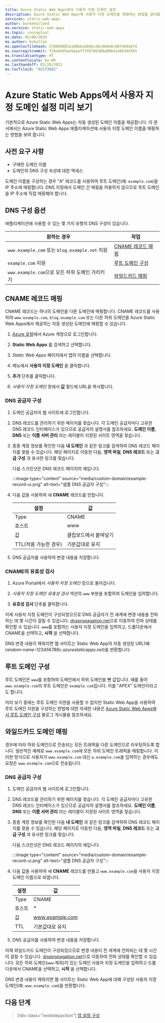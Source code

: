 ```yaml
---
title: Azure Static Web Apps에서 사용자 지정 도메인 설정
description: Azure Static Web Apps에 사용자 지정 도메인을 매핑하는 방법을 알아봅니다.
services: static-web-apps
author: burkeholland
ms.service: static-web-apps
ms.topic: conceptual
ms.date: 05/08/2020
ms.author: buhollan
ms.openlocfilehash: 578860883a108bba4b4bcd8cd04e8c08f484d474
ms.sourcegitcommit: f28ebb95ae9aaaff3f87d8388a09b41e0b3445b5
ms.translationtype: HT
ms.contentlocale: ko-KR
ms.lasthandoff: 03/29/2021
ms.locfileid: "92173682"
---
```

# <a name="setup-a-custom-domain-in-azure-static-web-apps-preview"></a>Azure Static Web Apps에서 사용자 지정 도메인 설정 미리 보기

기본적으로 Azure Static Web Apps는 자동 생성된 도메인 이름을 제공합니다. 이 문서에서는 Azure Static Web Apps 애플리케이션에 사용자 지정 도메인 이름을 매핑하는 방법을 보여 줍니다.

## <a name="prerequisites"></a>사전 요구 사항

- 구매한 도메인 이름
- 도메인의 DNS 구성 속성에 대한 액세스

도메인 이름을 구성하는 경우 "A" 레코드를 사용하여 루트 도메인(예: `example.com`)을 IP 주소에 매핑합니다. DNS 지정에서 도메인 간 매핑을 허용하지 않으므로 루트 도메인을 IP 주소에 직접 매핑해야 합니다.

## <a name="dns-configuration-options"></a>DNS 구성 옵션

애플리케이션에 사용할 수 있는 몇 가지 유형의 DNS 구성이 있습니다.

| 원하는 경우 | 작업 |
|--|--|
| `www.example.com` 또는 `blog.example.net` 지원 | [CNAME 레코드 매핑](#map-a-cname-record) |
| `example.com` 지원 | [루트 도메인 구성](#configure-a-root-domain) |
| `www.example.com`으로 모든 하위 도메인 가리키기 | [와일드카드 매핑](#map-a-wildcard-domain) |

## <a name="map-a-cname-record"></a>CNAME 레코드 매핑

CNAME 레코드는 하나의 도메인을 다른 도메인에 매핑합니다. CNAME 레코드를 사용하여 `www.example.com`, `blog.example.com` 또는 다른 하위 도메인을 Azure Static Web Apps에서 제공하는 자동 생성된 도메인에 매핑할 수 있습니다.

1. [Azure 포털](https://portal.azure.com)에서 Azure 계정으로 로그인합니다.

1. **Static Web Apps** 를 검색하고 선택합니다.

1. _Static Web Apps_ 페이지에서 앱의 이름을 선택합니다.

1. 메뉴에서 **사용자 지정 도메인** 을 클릭합니다.

1. **추가** 단추를 클릭합니다.

1. _사용자 지정 도메인_ 창에서 **값** 필드에 URL을 복사합니다.

### <a name="configure-dns-provider"></a>DNS 공급자 구성

1. 도메인 공급자의 웹 사이트에 로그인합니다.

2. DNS 레코드를 관리하기 위한 페이지를 찾습니다. 각 도메인 공급자마다 고유한 DNS 레코드 인터페이스가 있으므로 공급자의 설명서를 참조하세요. **도메인 이름**, **DNS** 또는 **이름 서버 관리** 라는 레이블이 지정된 사이트 영역을 찾습니다.

3. 종종 계정 정보를 확인한 다음 **내 도메인** 과 같은 링크를 검색하여 DNS 레코드 페이지를 찾을 수 있습니다. 해당 페이지로 이동한 다음, **영역 파일**, **DNS 레코드** 또는 **고급 구성** 과 유사한 링크를 찾습니다.

    다음 스크린샷은 DNS 레코드 페이지의 예입니다.

    :::image type="content" source="media/custom-domain/example-record-ui.png" alt-text="샘플 DNS 공급자 구성":::

4. 다음 값을 사용하여 새 **CNAME** 레코드를 만듭니다.

    | 설정             | 값                     |
    | ------------------- | ------------------------- |
    | Type                | CNAME                     |
    | 호스트                | www                       |
    | 값               | 클립보드에서 붙여넣기 |
    | TTL(적용 가능한 경우) | 기본값대로 유지    |

5. DNS 공급자를 사용하여 변경 내용을 저장합니다.

### <a name="validate-cname"></a>CNAME의 유효성 검사

1. Azure Portal에서 _사용자 지정 도메인_ 창으로 돌아갑니다.

1. _사용자 지정 도메인 유효성 검사_ 섹션의 `www` 부분을 포함하여 도메인을 입력합니다.

1. **유효성 검사** 단추를 클릭합니다.

이제 사용자 지정 도메인이 구성되었으므로 DNS 공급자가 전 세계에 변경 내용을 전파하는 데 몇 시간이 걸릴 수 있습니다. [dnspropagation.net](https://dnspropagation.net)으로 이동하여 전파 상태를 확인할 수 있습니다. `www`를 포함하는 사용자 지정 도메인을 입력하고, 드롭다운에서 CNAME을 선택하고, **시작** 을 선택합니다.

DNS 변경 내용이 채워지면 웹 사이트는 Static Web App의 자동 생성된 URL(예: _random-name-123456789c.azurestaticapps.net_)을 반환합니다.

## <a name="configure-a-root-domain"></a>루트 도메인 구성

루트 도메인은 `www`를 포함하여 도메인에서 하위 도메인을 뺀 값입니다. 예를 들어 `www.example.com`의 루트 도메인은 `example.com`입니다. 이를 "APEX" 도메인이라고도 합니다.

미리 보기 중에는 루트 도메인 지원을 사용할 수 없지만 Static Web App을 사용하여 루트 도메인 지원을 구성하는 방법에 대한 자세한 내용은 [Azure Static Web Apps에서 루트 도메인 구성](https://burkeholland.github.io/posts/static-app-root-domain) 블로그 게시물을 참조하세요.

## <a name="map-a-wildcard-domain"></a>와일드카드 도메인 매핑

경우에 따라 하위 도메인으로 전송되는 모든 트래픽을 다른 도메인으로 라우팅하도록 합니다. 일반적인 예제로 `www.example.com`에 모든 하위 도메인 트래픽을 매핑합니다. 이러한 방식으로 사용자가 `www.example.com` 대신 `w.example.com`을 입력하는 경우에도 요청은 `www.example.com`으로 전송됩니다.

### <a name="configure-dns-provider"></a>DNS 공급자 구성

1. 도메인 공급자의 웹 사이트에 로그인합니다.

2. DNS 레코드를 관리하기 위한 페이지를 찾습니다. 각 도메인 공급자마다 고유한 DNS 레코드 인터페이스가 있으므로 공급자의 설명서를 참조하세요. **도메인 이름**, **DNS** 또는 **이름 서버 관리** 라는 레이블이 지정된 사이트 영역을 찾습니다.

3. 종종 계정 정보를 확인한 다음 **내 도메인** 과 같은 링크를 검색하여 DNS 레코드 페이지를 찾을 수 있습니다. 해당 페이지로 이동한 다음, **영역 파일**, **DNS 레코드** 또는 **고급 구성** 과 유사한 링크를 찾습니다.

    다음 스크린샷은 DNS 레코드 페이지의 예입니다.

    :::image type="content" source="media/custom-domain/example-record-ui.png" alt-text="샘플 DNS 공급자 구성":::

4. 다음 값을 사용하여 새 **CNAME** 레코드를 만들고 `www.example.com`을 사용자 지정 도메인 이름으로 바꿉니다.

    | 설정 | 값                  |
    | ------- | ---------------------- |
    | Type    | CNAME                  |
    | 호스트    | \*                     |
    | 값   | www.example.com        |
    | TTL     | 기본값대로 유지 |

5. DNS 공급자를 사용하여 변경 내용을 저장합니다.

이제 와일드카드 도메인이 구성되었으므로 변경 내용이 전 세계에 전파되는 데 몇 시간이 걸릴 수 있습니다. [dnspropagation.net](https://dnspropagation.net)으로 이동하여 전파 상태를 확인할 수 있습니다. 모든 하위 도메인(`www` 제외)이 있는 도메인 사용자 지정 도메인을 입력하고 드롭다운에서 CNAME을 선택하고, **시작** 을 선택합니다.

DNS 변경 내용이 채워지면 웹 사이트는 Static Web App에 대해 구성된 사용자 지정 도메인(예: `www.example.com`)을 반환합니다.

## <a name="next-steps"></a>다음 단계

> [!div class="nextstepaction"]
> [앱 설정 구성](application-settings.md)
